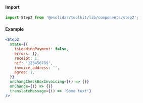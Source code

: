 #### Import

```js static
import Step2 from '@esolidar/toolkit/lib/components/step2';
```

#### Example

```jsx
<Step2
  state={{
    isLoadingPayment: false,
    errors: {},
    receipt: 1,
    nif: '123456789',
    invoice_address: '',
    agree: 1,
  }}
  onChangCheckBoxInvoicing={() => {}}
  onChange={() => {}}
  translateMessage={() => 'Some text'}
/>
```

